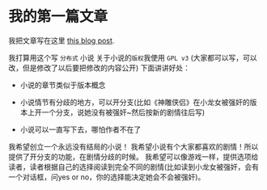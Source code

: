 # 我的第一篇文章

我把文章写在这里 [this blog post][1].

我打算用这个写 `分布式` 小说
关于小说的`版权`我使用 `GPL v3` (大家都可以写，可以改，但是修改了以后要把修改的内容公开) 下面讲讲好处：

* 小说的章节类似于版本概念

* 小说情节有分歧的地方，可以开分支(比如《神雕侠侣》在小龙女被强奸的版本上开一个分支，说她没有被强奸~然后按新的剧情往后写)

* 小说可以一直写下去，哪怕作者不在了

我希望创立一个永远没有结局的小说！
我希望小说有个大家都喜欢的剧情！所以提供了开分支的功能，在剧情分歧的时候。
我希望可以像游戏一样，提供选项给读者，读者根据自己的选择阅读到完全不同的剧情(比如读到小龙女被强奸，会有一个对话框，问yes or no，你的选择能决定她会不会被强奸)。


[1]: https://nbviewer.jupyter.org/github/levonbg/
